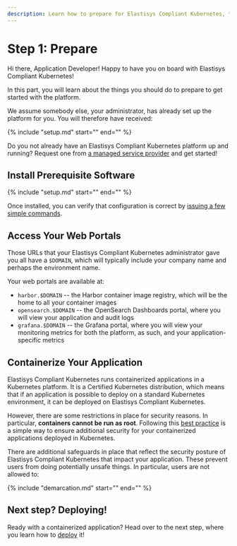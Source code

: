 ```yaml
---
description: Learn how to prepare for Elastisys Compliant Kubernetes, the security-hardened Kubernetes distribution
---
```


# Step 1: Prepare

Hi there, Application Developer! Happy to have you on board with Elastisys Compliant Kubernetes!

In this part, you will learn about the things you should do to prepare to get started with the platform.

We assume somebody else, your administrator, has already set up the platform for you. You will therefore have received:

{%
    include "setup.md"
    start="<!--bill-of-materials-service-start-->"
    end="<!--bill-of-materials-service-end-->"
%}

Do you not already have an Elastisys Compliant Kubernetes platform up and running? Request one from [a managed service provider](https://elastisys.com/) and get started!

## Install Prerequisite Software

{%
    include "setup.md"
    start="<!--prerequisite-software-start-->"
    end="<!--prerequisite-software-end-->"
%}

Once installed, you can verify that configuration is correct by [issuing a few simple commands](setup.md).

## Access Your Web Portals

Those URLs that your Elastisys Compliant Kubernetes administrator gave you all have a `$DOMAIN`, which will typically include your company name and perhaps the environment name.

Your web portals are available at:

* `harbor.$DOMAIN` -- the Harbor container image registry, which will be the home to all your container images
* `opensearch.$DOMAIN` -- the OpenSearch Dashboards portal, where you will view your application and audit logs
* `grafana.$DOMAIN` -- the Grafana portal, where you will view your monitoring metrics for both the platform, as such, and your application-specific metrics

## Containerize Your Application

Elastisys Compliant Kubernetes runs containerized applications in a Kubernetes platform. It is a Certified Kubernetes distribution, which means that if an application is possible to deploy on a standard Kubernetes environment, it can be deployed on Elastisys Compliant Kubernetes.

However, there are some restrictions in place for security reasons. In particular, **containers cannot be run as root**. Following this [best practice](https://docs.docker.com/develop/develop-images/dockerfile_best-practices/#user) is a simple way to ensure additional security for your containerized applications deployed in Kubernetes.

There are additional safeguards in place that reflect the security posture of Elastisys Compliant Kubernetes that impact your application. These prevent users from doing potentially unsafe things. In particular, users are not allowed to:

{%
    include "demarcation.md"
    start="<!--safeguards-start-->"
    end="<!--safeguards-end-->"
%}

## Next step? Deploying!

Ready with a containerized application? Head over to the next step, where you learn how to [deploy](deploy.md) it!
